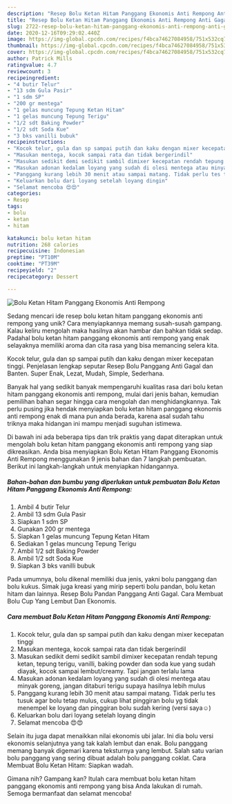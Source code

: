 ```yaml
---
description: "Resep Bolu Ketan Hitam Panggang Ekonomis Anti Rempong Anti Gagal"
title: "Resep Bolu Ketan Hitam Panggang Ekonomis Anti Rempong Anti Gagal"
slug: 2722-resep-bolu-ketan-hitam-panggang-ekonomis-anti-rempong-anti-gagal
date: 2020-12-16T09:29:02.440Z
image: https://img-global.cpcdn.com/recipes/f4bca74627084958/751x532cq70/bolu-ketan-hitam-panggang-ekonomis-anti-rempong-foto-resep-utama.jpg
thumbnail: https://img-global.cpcdn.com/recipes/f4bca74627084958/751x532cq70/bolu-ketan-hitam-panggang-ekonomis-anti-rempong-foto-resep-utama.jpg
cover: https://img-global.cpcdn.com/recipes/f4bca74627084958/751x532cq70/bolu-ketan-hitam-panggang-ekonomis-anti-rempong-foto-resep-utama.jpg
author: Patrick Mills
ratingvalue: 4.7
reviewcount: 3
recipeingredient:
- "4 butir Telur"
- "13 sdm Gula Pasir"
- "1 sdm SP"
- "200 gr mentega"
- "1 gelas muncung Tepung Ketan Hitam"
- "1 gelas muncung Tepung Terigu"
- "1/2 sdt Baking Powder"
- "1/2 sdt Soda Kue"
- "3 bks vanilli bubuk"
recipeinstructions:
- "Kocok telur, gula dan sp sampai putih dan kaku dengan mixer kecepatan tinggi"
- "Masukan mentega, kocok sampai rata dan tidak bergerindil"
- "Masukan sedikit demi sedikit sambil dimixer kecepatan rendah tepung ketan, tepung terigu, vanilli, baking powder dan soda kue yang sudah diayak, kocok sampai lembut/creamy. Tapi jangan terlalu lama"
- "Masukan adonan kedalam loyang yang sudah di olesi mentega atau minyak goreng, jangan ditaburi terigu supaya hasilnya lebih mulus"
- "Panggang kurang lebih 30 menit atau sampai matang. Tidak perlu tes tusuk agar bolu tetap mulus, cukup lihat pinggiran bolu yg tidak menempel ke loyang dan pinggiran bolu sudah kering (versi saya☺️)"
- "Keluarkan bolu dari loyang setelah loyang dingin"
- "Selamat mencoba 😍😍"
categories:
- Resep
tags:
- bolu
- ketan
- hitam

katakunci: bolu ketan hitam 
nutrition: 268 calories
recipecuisine: Indonesian
preptime: "PT10M"
cooktime: "PT39M"
recipeyield: "2"
recipecategory: Dessert

---
```



![Bolu Ketan Hitam Panggang Ekonomis Anti Rempong](https://img-global.cpcdn.com/recipes/f4bca74627084958/751x532cq70/bolu-ketan-hitam-panggang-ekonomis-anti-rempong-foto-resep-utama.jpg)

Sedang mencari ide resep bolu ketan hitam panggang ekonomis anti rempong yang unik? Cara menyiapkannya memang susah-susah gampang. Kalau keliru mengolah maka hasilnya akan hambar dan bahkan tidak sedap. Padahal bolu ketan hitam panggang ekonomis anti rempong yang enak selayaknya memiliki aroma dan cita rasa yang bisa memancing selera kita.

Kocok telur, gula dan sp sampai putih dan kaku dengan mixer kecepatan tinggi. Penjelasan lengkap seputar Resep Bolu Panggang Anti Gagal dan Banten. Super Enak, Lezat, Mudah, Simple, Sederhana.

Banyak hal yang sedikit banyak mempengaruhi kualitas rasa dari bolu ketan hitam panggang ekonomis anti rempong, mulai dari jenis bahan, kemudian pemilihan bahan segar hingga cara mengolah dan menghidangkannya. Tak perlu pusing jika hendak menyiapkan bolu ketan hitam panggang ekonomis anti rempong enak di mana pun anda berada, karena asal sudah tahu triknya maka hidangan ini mampu menjadi suguhan istimewa.


Di bawah ini ada beberapa tips dan trik praktis yang dapat diterapkan untuk mengolah bolu ketan hitam panggang ekonomis anti rempong yang siap dikreasikan. Anda bisa menyiapkan Bolu Ketan Hitam Panggang Ekonomis Anti Rempong menggunakan 9 jenis bahan dan 7 langkah pembuatan. Berikut ini langkah-langkah untuk menyiapkan hidangannya.

<!--inarticleads1-->

##### Bahan-bahan dan bumbu yang diperlukan untuk pembuatan Bolu Ketan Hitam Panggang Ekonomis Anti Rempong:

1. Ambil 4 butir Telur
1. Ambil 13 sdm Gula Pasir
1. Siapkan 1 sdm SP
1. Gunakan 200 gr mentega
1. Siapkan 1 gelas muncung Tepung Ketan Hitam
1. Sediakan 1 gelas muncung Tepung Terigu
1. Ambil 1/2 sdt Baking Powder
1. Ambil 1/2 sdt Soda Kue
1. Siapkan 3 bks vanilli bubuk


Pada umumnya, bolu dikenal memiliki dua jenis, yakni bolu panggang dan bolu kukus. Simak juga kreasi yang mirip seperti bolu pandan, bolu ketan hitam dan lainnya. Resep Bolu Pandan Panggang Anti Gagal. Cara Membuat Bolu Cup Yang Lembut Dan Ekonomis. 

<!--inarticleads2-->

##### Cara membuat Bolu Ketan Hitam Panggang Ekonomis Anti Rempong:

1. Kocok telur, gula dan sp sampai putih dan kaku dengan mixer kecepatan tinggi
1. Masukan mentega, kocok sampai rata dan tidak bergerindil
1. Masukan sedikit demi sedikit sambil dimixer kecepatan rendah tepung ketan, tepung terigu, vanilli, baking powder dan soda kue yang sudah diayak, kocok sampai lembut/creamy. Tapi jangan terlalu lama
1. Masukan adonan kedalam loyang yang sudah di olesi mentega atau minyak goreng, jangan ditaburi terigu supaya hasilnya lebih mulus
1. Panggang kurang lebih 30 menit atau sampai matang. Tidak perlu tes tusuk agar bolu tetap mulus, cukup lihat pinggiran bolu yg tidak menempel ke loyang dan pinggiran bolu sudah kering (versi saya☺️)
1. Keluarkan bolu dari loyang setelah loyang dingin
1. Selamat mencoba 😍😍


Selain itu juga dapat menaikkan nilai ekonomis ubi jalar. Ini dia bolu versi ekonomis selanjutnya yang tak kalah lembut dan enak. Bolu panggang memang banyak digemari karena teksturnya yang lembut. Salah satu varian bolu panggang yang sering dibuat adalah bolu panggang coklat. Cara Membuat Bolu Ketan Hitam: Siapkan wadah. 

Gimana nih? Gampang kan? Itulah cara membuat bolu ketan hitam panggang ekonomis anti rempong yang bisa Anda lakukan di rumah. Semoga bermanfaat dan selamat mencoba!

